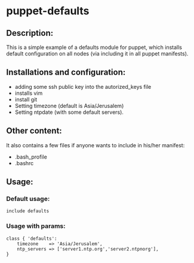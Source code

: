 # puppet-defaults

## Description:

This is a simple example of a defaults module for puppet, which installs default configuration on all nodes (via including it in all puppet manifests).

## Installations and configuration:
* adding some ssh public key into the autorized_keys file
* installs vim
* install git
* Setting timezone (default is Asia/Jerusalem)
* Setting ntpdate (with some default servers).

## Other content:
It also contains a few files if anyone wants to include in his/her manifest:
* .bash_profile
* .bashrc

## Usage:
### Default usage:
```puppet
include defaults
```
### Usage with params:
```puppet
class { 'defaults':
    timezone    => 'Asia/Jerusalem',
    ntp_servers => ['server1.ntp.org','server2.ntpnorg'],
}
```
